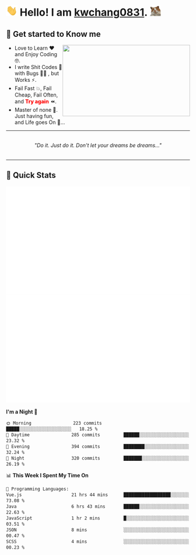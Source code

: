 <h1> <img src="./assets/hi.gif" height="30px"> Hello! I am <a href="https://github.com/kwchang0831">kwchang0831</a>. <img src="./assets/cool-cat.gif" height="30px"> </h1>
</h1>

## 🎉 Get started to Know me

<a href="#"><img align="right" src="https://media.tenor.com/S5qCffxIFdUAAAAC/the-muppet-kermit-the-frog.gif" width="349" height="195" /></a>

- Love to Learn ❤️ and Enjoy Coding 🤓.
- I write Shit Codes 💩 with Bugs 🐛🐛 , but Works ⚡️.
- Fail Fast 💥, Fail Cheap, Fail Often, and <span style="color:red;font-weight:800;">Try again</span> ⏪️.
- Master of none 🤪. Just having fun, and Life goes On 🌱...

<hr/>
<br/>
<div align="center">
<i>"Do it. Just do it. Don't let your dreams be dreams..." </i>
</div>
<br/>
<hr/>

## 🙈 Quick Stats

![](https://raw.githubusercontent.com/kwchang0831/kwchang0831/output/generated/overview.svg)
![](https://raw.githubusercontent.com/kwchang0831/kwchang0831/output/generated/languages.svg)

<!--START_SECTION:waka-->
**I'm a Night 🦉** 

```text
🌞 Morning                223 commits         █████░░░░░░░░░░░░░░░░░░░░   18.25 % 
🌆 Daytime                285 commits         ██████░░░░░░░░░░░░░░░░░░░   23.32 % 
🌃 Evening                394 commits         ████████░░░░░░░░░░░░░░░░░   32.24 % 
🌙 Night                  320 commits         ███████░░░░░░░░░░░░░░░░░░   26.19 % 
```


📊 **This Week I Spent My Time On** 

```text
💬 Programming Languages: 
Vue.js                   21 hrs 44 mins      ██████████████████░░░░░░░   73.08 % 
Java                     6 hrs 43 mins       ██████░░░░░░░░░░░░░░░░░░░   22.63 % 
JavaScript               1 hr 2 mins         █░░░░░░░░░░░░░░░░░░░░░░░░   03.51 % 
JSON                     8 mins              ░░░░░░░░░░░░░░░░░░░░░░░░░   00.47 % 
SCSS                     4 mins              ░░░░░░░░░░░░░░░░░░░░░░░░░   00.23 % 
```


<!--END_SECTION:waka-->
